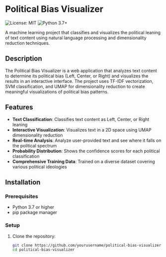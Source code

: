 # Political Bias Visualizer

![License: MIT](https://img.shields.io/badge/License-MIT-yellow.svg)
![Python 3.7+](https://img.shields.io/badge/python-3.7+-blue.svg)

A machine learning project that classifies and visualizes the political leaning of text content using natural language processing and dimensionality reduction techniques.

## Description

The Political Bias Visualizer is a web application that analyzes text content to determine its political bias (Left, Center, or Right) and visualizes the results in an interactive interface. The project uses TF-IDF vectorization, SVM classification, and UMAP for dimensionality reduction to create meaningful visualizations of political bias patterns.

## Features

- **Text Classification**: Classifies text content as Left, Center, or Right leaning
- **Interactive Visualization**: Visualizes text in a 2D space using UMAP dimensionality reduction
- **Real-time Analysis**: Analyze user-provided text and see where it falls on the political spectrum
- **Probability Distribution**: Shows the confidence scores for each political classification
- **Comprehensive Training Data**: Trained on a diverse dataset covering various political ideologies

## Installation

### Prerequisites

- Python 3.7 or higher
- pip package manager

### Setup

1. Clone the repository:
   ```bash
   git clone https://github.com/yourusername/political-bias-visualizer.git
   cd political-bias-visualizer